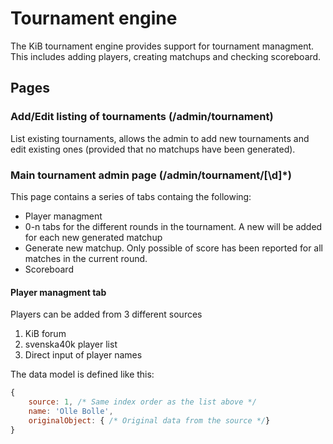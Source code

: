# Tournament engine

The KiB tournament engine provides support for tournament managment. This includes adding players, creating matchups and checking scoreboard.

## Pages

### Add/Edit listing of tournaments (/admin/tournament)

List existing tournaments, allows the admin to add new tournaments and edit existing ones (provided that no matchups have been generated).

### Main tournament admin page (/admin/tournament/[\d]*)

This page contains a series of tabs containg the following:

 * Player managment
 * 0-n tabs for the different rounds in the tournament. A new will be added for each new generated matchup
 * Generate new matchup. Only possible of score has been reported for all matches in the current round.
 * Scoreboard
 
#### Player managment tab

Players can be added from 3 different sources

 1. KiB forum 
 2. svenska40k player list
 3. Direct input of player names
 
The data model is defined like this:
```javascript
{
	source: 1, /* Same index order as the list above */
	name: 'Olle Bolle',
	originalObject: { /* Original data from the source */}
}
```
	

